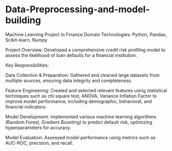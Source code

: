 # Data-Preprocessing-and-model-building
Machine Learning Project in Finance Domain
Technologies: Python, Pandas, Scikit-learn, Numpy

Project Overview: Developed a comprehensive credit risk profiling model to assess the likelihood of loan defaults for a financial institution.

Key Responsibilities:

Data Collection & Preparation: Gathered and cleaned large datasets from multiple sources, ensuring data integrity and completeness.

Feature Engineering: Created and selected relevant features using statistical techniques such as chi square test, ANOVA, Variance Inflation Factor to improve model performance, including demographic, behavioral, and financial indicators.

Model Development: Implemented various machine learning algorithms (Random Forest, Gradient Boosting) to predict default risk, optimizing hyperparameters for accuracy.

Model Evaluation: Assessed model performance using metrics such as AUC-ROC, precision, and recall.
